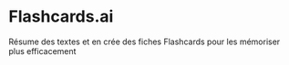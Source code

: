 # Flashcards.ai
Résume des textes et en crée des fiches Flashcards pour les mémoriser plus efficacement 
